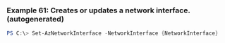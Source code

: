 
### Example 61: Creates or updates a network interface. (autogenerated)
```powershell
PS C:\> Set-AzNetworkInterface -NetworkInterface {NetworkInterface}



